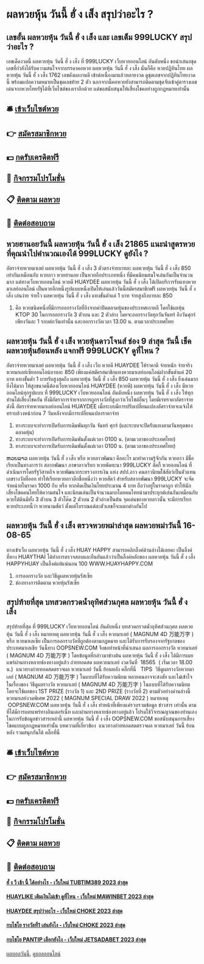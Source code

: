 # ผลหวยหุ้น วันนี้ ฮั่ ง เส็ง สรุปว่าอะไร ?
## เลขอั้น ผลหวยหุ้น วันนี้ ฮั่ ง เส็ง และ เลขเต็ม 999LUCKY สรุปว่าอะไร ?
เลขเด็ดงวดนี้ ผลหวยหุ้น วันนี้ ฮั่ ง เส็ง ที่ 999LUCKY เว็บหวยออนไลน์ อันดับหนึ่ง ขอนำเสนอชุดเลขที่กำลังได้รับความสนใจจากบรรดาคอหวย ผลหวยหุ้น วันนี้ ฮั่ ง เส็ง นั่นก็คือ หวยปฏิทินไทย ผลหวยหุ้น วันนี้ ฮั่ ง เส็ง 1762 เลขดังผลงานดี เข้าต่อเนื่องมาแล้วหลายงวด ดูชุดเลขจากปฏิทินไทยงวดนี้ พร้อมแปลความหมายเป็นชุดเลขท้าย 2 ตัว นอกจากนี้คอหวยยังสามารถติดตามชุดจับเข้าคู่ตารางเลขเด่นจากหวยไทยรัฐได้ที่เว็บไซต์ของเราอีกด้วย แต่ขอสนับสนุนให้เสี่ยงโชคอย่างถูกกฎหมายเท่านั้น

## 🛎 [เข้าเว็บไซต์หวย](https://bit.ly/3BG5bNw)
## 👉 [สมัครสมาชิกหวย](https://bit.ly/3BG5bNw)
## 💵 [กดรับเครดิตฟรี](https://bit.ly/3C3mvgS)
## 👑 [กิจกรรมโปรโมชั่น](https://bit.ly/3C3mvgS)
## 📋 [ติดตาม ผลหวย](https://bit.ly/3C3mvgS)
## 📱 [ติดต่อสอบถาม](https://bit.ly/3C3mvgS)

## หวยฮานอยวันนี้ ผลหวยหุ้น วันนี้ ฮั่ ง เส็ง 21865 แนะนำสูตรหวยที่คุณนำไปคำนวณเองได้ 999LUCKY ดูยังไง ?
อัตราจ่ายหวยมาเลย์ ผลหวยหุ้น วันนี้ ฮั่ ง เส็ง 3 ตัวตรงจ่ายบาทละ ผลหวยหุ้น วันนี้ ฮั่ ง เส็ง 850 เท่ากันเหมือนกับ หวยลาว หวยฮานอย เป็นหวยอีกประเภทหนึ่ง ที่มีคนนิยมสนใจเล่นกันเป็นจำนวนมาก แต่ทางเว็บหวยออนไลน์ หวยดี HUAYDEE ผลหวยหุ้น วันนี้ ฮั่ ง เส็ง ได้เปิดบริการรับแทงหวยมาเลย์ออนไลน์ เป็นหวยอีกหนึ่งรูปแบบหนึ่งเปิดให้เล่นแล้ววันนี้สมัครสมาชิกฟรี ผลหวยหุ้น วันนี้ ฮั่ ง เส็ง เล่นง่าย จ่ายใว ผลหวยหุ้น วันนี้ ฮั่ ง เส็ง แทงขั้นต่ำแค่ 1 บาท จ่ายสูงถึงบาทละ 850
1. คือ หวยชนิดหนึ่งที่มีการออกรางวัลที่อิงจากค่าปิดตลาดหุ้นของประเทศเกาหลี โดยใช้ผลหุ้น KTOP 30 ในการออกรางวัล 3 ตัวบน และ 2 ตัวล่าง โดยจะออกรางวัลทุกวันจันทร์ ถึงวันศุกร์ เพียงวันละ 1 รอบต่อวันเท่านั้น และออกรางวัลเวลา 13.00 น. ตามเวลาประเทศไทย

## ผลหวยหุ้น วันนี้ ฮั่ ง เส็ง หวยหุ้นดาวโจนส์ ช่อง 9 ล่าสุด วันนี้ เช็คผลหวยหุ้นย้อนหลัง แจกฟรี 999LUCKY ดูที่ไหน ?
อัตราจ่ายหวยมาเลย์ ผลหวยหุ้น วันนี้ ฮั่ ง เส็ง เว็บ หวยดี HUAYDEE ให้ราคาดี จ่ายหนัก จ่ายจริง หวยมาเลย์เซียออนไลน์บาทละ 850 เพียงแค่สมัครสมาชิกแทงหวยมาเลย์ออนไลน์ฝากขั้นต่ำแค่ 20 บาท แทงขั้นต่ำ 1 บาทรับสูงสุดถึง ผลหวยหุ้น วันนี้ ฮั่ ง เส็ง 850 ผลหวยหุ้น วันนี้ ฮั่ ง เส็ง ยิ่งเล่นมากยิ่งได้มาก ให้สูงขนาดนี้ต้องเว็บหวยออนไลน์ HUAYDEE (หวยดี) ผลหวยหุ้น วันนี้ ฮั่ ง เส็ง มีหวยออนไลน์ทุกรูปแบบ ที่ 999LUCKY เว็บหวยออนไลน์ อันดับหนึ่ง ผลหวยหุ้น วันนี้ ฮั่ ง เส็ง ให้ทุกท่านได้เสี่ยงโชคกัน ทั้งมีอัตราการจ่ายจากการถูกรางวัลที่สูงกว่าเว็บไซต์อื่นๆ โดยมีเรทราคาอัตราจ่ายดังนี้
อัตราจ่ายหวยมาเลย์ออนไลน์ HUAYDEE
เมื่อระบบมีการปรับเปลี่ยนแปลงอัตราจ่ายจะแจ้งให้ทราบล้วงหน้าก่อน 7 วันหลังจากมีการเปลี่ยนแปลงราคาจ่าย
1. ทางระบบจะทำการเปิดรับการเดิมพันทุกวัน จันทร์ ศุกร์ (และระบบจะปิดรับแทงตามวันหยุดของตลาดหุ้น)
2. ทางระบบจะทำการเปิดรับการเดิมพันตั้งแต่เวลา 0100 น. (ตามเวลาของประเทศไทย)
3. ทางระบบจะทำการเปิดรับการเดิมพันตั้งแต่เวลา 0100 น. (ตามเวลาของประเทศไทย)

ຫວຍລາວ ผลหวยหุ้น วันนี้ ฮั่ ง เส็ง หรือ หวยลาวพัฒนา คืออะไร มาทำความรู้จักกัน หวยลาว มีชื่อเรียกเป็นทางการว่า สลากพัฒนา ภาษาลาวเรียก หวยพัดทะนา 999LUCKY ลัคกี้ หวยออนไลน์ ที่ดำเนินการโดยรัฐวิสาหกิจ หวยพัฒนากระทรวงการเงิน แห่ง สปป.ลาว คนลาวนิยมใช้สัตว์เป็นตัวแทน เลขรางวัลที่ออก ทำให้เรียกหวยลาวอีกชื่อหนึ่งว่า หวยสัตว์
สำหรับสลากพัฒนา 999LUCKY จะจัดจำหน่ายในราคา 1000 กีบ หรือ หากคิดเป็นเงินไทยประมาณ 4 บาท ถือว่าอยู่ในราคาถูก ทำให้นักเสี่ยงโชคคนไทยให้ความสนใจ และนิยมเล่นเป็นจำนวนมากโดยคนไทยนำมาประยุกต์เล่นกันเหมือนกับหวยใต้ดินมีทั้ง 3 ตัวบน 3 ตัวโต๊ด 2 ตัวบน 2 ตัวล่างเป็นต้น
จุดเด่นของหวยลาวนั้น จะมีการเรียกหวยประเภทนี้ว่า หวยนามสัตว์ ตั้งแต่โบราณแต่ละตัวเลขก็จะแตกต่างกันไป

## ผลหวยหุ้น วันนี้ ฮั่ ง เส็ง ตรวจหวยพม่าล่าสุด ผลหวยพม่าวันนี้ 16-08-65
ทางเข้าเว็บ ผลหวยหุ้น วันนี้ ฮั่ ง เส็ง HUAY HAPPY สามารถคลิกลิ้งค์ด้านล่างได้เลยคะ เป็นลิ้งค์ที่ทาง HUAYTHAI ได้ทำการตรวจสอบและยืนยันแล้วว่าเป็นลิ้งค์หลักของ ผลหวยหุ้น วันนี้ ฮั่ ง เส็ง HAPPYHUAY เป็นลิ้งค์แท้แน่นอน 100
WWW.HUAYHAPPY.COM
1. การออกรางวัล และวิธีดูผลหวยหุ้นรัสเซีย
2. ช่องทางการติดตาม หวยหุ้นรัสเซีย

## สรุปท้ายที่สุด บทสวดกรวดน้ำอุทิศส่วนกุศล ผลหวยหุ้น วันนี้ ฮั่ ง เส็ง
สรุปท้ายที่สุด ที่ 999LUCKY เว็บหวยออนไลน์ อันดับหนึ่ง บทสวดกรวดน้ำอุทิศส่วนกุศล ผลหวยหุ้น วันนี้ ฮั่ ง เส็ง หมายเหตุ ผลหวยหุ้น วันนี้ ฮั่ ง เส็ง หวยมาเลย์ ( MAGNUM 4D 万能万字 ) หรือ หวยมาเลเซีย เป็นการออกรางวัลที่ถูกต้องตามกฎหมาย และได้รับการรับรองจากรัฐบาลของประเทศมาเลเชีย
วันนี้ทาง OOPSNEW.COM จึงขอทำหน้าที่นำเสนอ ผลการออกรางวัล หวยมาเลย์ ( MAGNUM 4D 万能万字 ) โดยข้อมูลที่กล่าวมาข่างต้น ผลหวยหุ้น วันนี้ ฮั่ ง เส็ง ได้มีการเผยแพร่ผ่านทางหลายช่องทางอยู่แล้ว
ถ่ายทอดสด ผลหวยมาเลย์ งวดวันที่  18565  ( เริ่มเวลา 18.00 น.)
 แนวทางถ่ายทอดสดตรวจผล หวยมาเลย์ วันนี้ ย้อนหลัง คลิ๊กที่นี่  
TIPS  วิธีดูผลรางวัลหวยมาเลย์ ( MAGNUM 4D 万能万字 ) ในแบบที่ได้รับความนิยม
หลายคนอาจจะสงสัย และไม่เข้าใจ ในเรื่องของ วิธีดูผลรางวัล หวยมาเลย์ ( MAGNUM 4D 万能万字 ) ในแบบที่ได้รับความนิยม โดยจะใช้ผลของ 1ST PRIZE (รางวัล 1) และ 2ND PRIZE (รางวัลที่ 2) ตามตัวอย่างด่านล่างนี้
หวยมาเลย์งวดพิเศษ 2022 ( MAGNUM SPECIAL DRAW 2022 )
หมายเหตุ  OOPSNEW.COM ผลหวยหุ้น วันนี้ ฮั่ ง เส็ง ทำหน้าที่เพียงแค่รวบรวมข้อมูล ข่าวสาร เท่านั้น ตามที่ได้มีการเผยแพร่ทางอินเตอร์เน็ท และผ่านทางหลายช่องทางอยู่แล้ว โปรดใช้วิจารณญาณของท่านเอง ในการรับข้อมูลข่าวสารเหล่านี้ ผลหวยหุ้น วันนี้ ฮั่ ง เส็ง OOPSNEW.COM ขอสนับสนุนการเสี่ยงโชคแบบถูกกฎหมายเท่านั้น
บทความที่เกี่ยวข้อง
 แนวทางถ่ายทอดสดตรวจผล หวยมาเลย์ วันนี้ ย้อนหลัง รวมสนุกกันได้ คลิ๊กที่นี่  

## 🛎 [เข้าเว็บไซต์หวย](https://bit.ly/3BG5bNw)
## 👉 [สมัครสมาชิกหวย](https://bit.ly/3BG5bNw)
## 💵 [กดรับเครดิตฟรี](https://bit.ly/3C3mvgS)
## 👑 [กิจกรรมโปรโมชั่น](https://bit.ly/3C3mvgS)
## 📋 [ติดตาม ผลหวย](https://bit.ly/3C3mvgS)
## 📱 [ติดต่อสอบถาม](https://bit.ly/3C3mvgS)

#### [ฮั่ ง วี เช้า นี้ ได้อย่างไร - เว็บใหม่ TUBTIM389 2023 ล่าสุด](https://atom.io/themes/ฮั่%20ง%20วี%20เช้า%20นี้%20ได้อย่างไร%20-%20เว็บใหม่%20tubtim389%202023%20ล่าสุด)
#### [HUAYLIKE เติมเงินไม่เข้า ดูที่ไหน - เว็บใหม่ MAWINBET 2023 ล่าสุด](https://atom.io/themes/huaylike%20เติมเงินไม่เข้า%20ดูที่ไหน%20-%20เว็บใหม่%20mawinbet%202023%20ล่าสุด)
#### [HUAYDEE สรุปว่าอะไร - เว็บใหม่ CHOKE 2023 ล่าสุด](https://atom.io/themes/huaydee%20สรุปว่าอะไร%20-%20เว็บใหม่%20choke%202023%20ล่าสุด)
#### [กบไชโย รางวัลที่1 เล่นยังไง - เว็บใหม่ CHOKE 2023 ล่าสุด](https://atom.io/themes/กบไชโย%20รางวัลที่1%20เล่นยังไง%20-%20เว็บใหม่%20choke%202023%20ล่าสุด)
#### [กบไชโย PANTIP เลือกยังไง - เว็บใหม่ JETSADABET 2023 ล่าสุด](https://atom.io/themes/กบไชโย%20pantip%20เลือกยังไง%20-%20เว็บใหม่%20jetsadabet%202023%20ล่าสุด)

[ผลบอลวันนี้](https://siamsport.tv "ผลบอลวันนี้"), [ดูบอลออนไลน์](https://siamsport.tv/ดูบอลสด "ดูบอลออนไลน์")